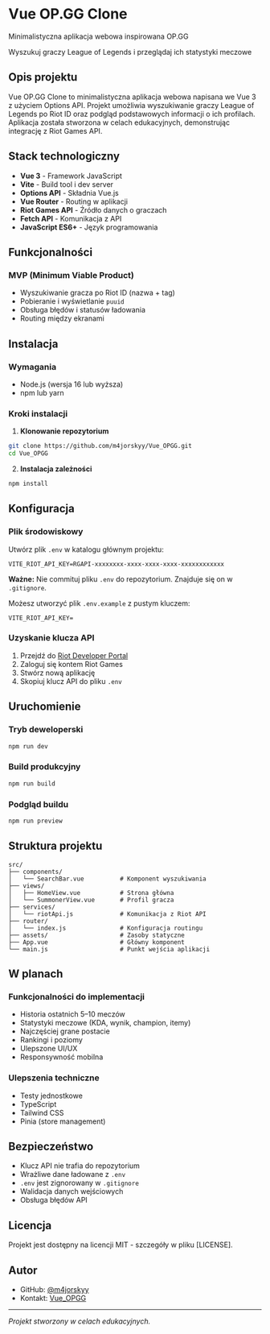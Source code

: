 # Vue OP.GG Clone

Minimalistyczna aplikacja webowa inspirowana OP.GG

Wyszukuj graczy League of Legends i przeglądaj ich statystyki meczowe

## Opis projektu

Vue OP.GG Clone to minimalistyczna aplikacja webowa napisana we Vue 3 z użyciem Options API. Projekt umożliwia wyszukiwanie graczy League of Legends po Riot ID oraz podgląd podstawowych informacji o ich profilach. Aplikacja została stworzona w celach edukacyjnych, demonstrując integrację z Riot Games API.

## Stack technologiczny

- **Vue 3** - Framework JavaScript
- **Vite** - Build tool i dev server
- **Options API** - Składnia Vue.js
- **Vue Router** - Routing w aplikacji
- **Riot Games API** - Źródło danych o graczach
- **Fetch API** - Komunikacja z API
- **JavaScript ES6+** - Język programowania

## Funkcjonalności

### MVP (Minimum Viable Product)
- Wyszukiwanie gracza po Riot ID (nazwa + tag)
- Pobieranie i wyświetlanie `puuid`
- Obsługa błędów i statusów ładowania
- Routing między ekranami

## Instalacja

### Wymagania
- Node.js (wersja 16 lub wyższa)
- npm lub yarn

### Kroki instalacji

1. **Klonowanie repozytorium**
```bash
git clone https://github.com/m4jorskyy/Vue_OPGG.git
cd Vue_OPGG
```

2. **Instalacja zależności**
```bash
npm install
```

## Konfiguracja

### Plik środowiskowy

Utwórz plik `.env` w katalogu głównym projektu:

```env
VITE_RIOT_API_KEY=RGAPI-xxxxxxxx-xxxx-xxxx-xxxx-xxxxxxxxxxxx
```

**Ważne:** Nie commituj pliku `.env` do repozytorium. Znajduje się on w `.gitignore`.

Możesz utworzyć plik `.env.example` z pustym kluczem:

```env
VITE_RIOT_API_KEY=
```

### Uzyskanie klucza API

1. Przejdź do [Riot Developer Portal](https://developer.riotgames.com/)
2. Zaloguj się kontem Riot Games
3. Stwórz nową aplikację
4. Skopiuj klucz API do pliku `.env`

## Uruchomienie

### Tryb deweloperski
```bash
npm run dev
```

### Build produkcyjny
```bash
npm run build
```

### Podgląd buildu
```bash
npm run preview
```

## Struktura projektu

```
src/
├── components/
│   └── SearchBar.vue          # Komponent wyszukiwania
├── views/
│   ├── HomeView.vue           # Strona główna
│   └── SummonerView.vue       # Profil gracza
├── services/
│   └── riotApi.js             # Komunikacja z Riot API
├── router/
│   └── index.js               # Konfiguracja routingu
├── assets/                    # Zasoby statyczne
├── App.vue                    # Główny komponent
└── main.js                    # Punkt wejścia aplikacji
```

## W planach

### Funkcjonalności do implementacji
- Historia ostatnich 5–10 meczów
- Statystyki meczowe (KDA, wynik, champion, itemy)
- Najczęściej grane postacie
- Rankingi i poziomy
- Ulepszone UI/UX
- Responsywność mobilna

### Ulepszenia techniczne
- Testy jednostkowe
- TypeScript
- Tailwind CSS
- Pinia (store management)

## Bezpieczeństwo

- Klucz API nie trafia do repozytorium
- Wrażliwe dane ładowane z `.env`
- `.env` jest zignorowany w `.gitignore`
- Walidacja danych wejściowych
- Obsługa błędów API

## Licencja

Projekt jest dostępny na licencji MIT - szczegóły w pliku [LICENSE].

## Autor

- GitHub: [@m4jorskyy](https://github.com/m4jorskyy)
- Kontakt: [Vue_OPGG](https://github.com/m4jorskyy/Vue_OPGG)

---

*Projekt stworzony w celach edukacyjnych.*
